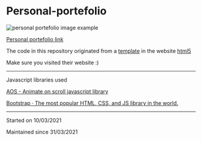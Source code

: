 # Personal-portefolio

![personal portefolio image example](https://images.pexels.com/photos/270360/pexels-photo-270360.jpeg?auto=compress&cs=tinysrgb&dpr=3&h=750&w=1260)

[Personal portefolio link](https://tiagomonteiro0715.github.io/personal-portefolio/)

The code in this repository originated from a [template](https://html5up.net/miniport) in the website [html5](https://html5up.net)

Make sure you visited their website :)

-----


Javascript libraries used

[AOS - Animate on scroll javascript library](https://michalsnik.github.io/aos/)

[Bootstrap · The most popular HTML, CSS, and JS library in the world.](https://getbootstrap.com/)


-----

Started on 10/03/2021

Maintained since 31/03/2021
